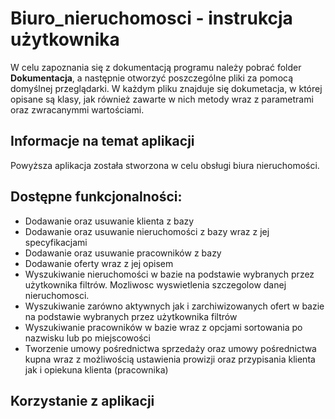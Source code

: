 # Biuro_nieruchomosci - instrukcja użytkownika


W celu zapoznania się z dokumentacją programu należy pobrać folder **Dokumentacja**, a następnie otworzyć poszczególne pliki za pomocą domyślnej przeglądarki.
W każdym pliku znajduje się dokumetacja, w której opisane są klasy, jak również zawarte w nich metody wraz z parametrami oraz zwracanymmi wartościami.


## Informacje na temat aplikacji

Powyższa aplikacja została stworzona w celu obsługi biura nieruchomości. 

## Dostępne funkcjonalności:

* Dodawanie oraz usuwanie klienta z bazy
* Dodawanie oraz usuwanie nieruchomości z bazy wraz z jej specyfikacjami 
* Dodawanie oraz usuwanie pracowników z bazy
* Dodawanie oferty wraz z jej opisem
* Wyszukiwanie nieruchomości w bazie na podstawie wybranych przez użytkownika filtrów. Mozliwosc wyswietlenia szczegolow danej nieruchomosci.
* Wyszukiwanie zarówno aktywnych jak i zarchiwizowanych ofert w bazie na podstawie wybranych przez użytkownika filtrów
* Wyszukiwanie pracowników w bazie wraz z opcjami sortowania po nazwisku lub po miejscowości
* Tworzenie umowy pośrednictwa sprzedaży oraz umowy pośrednictwa kupna wraz z możliwością ustawienia prowizji oraz przypisania klienta jak i opiekuna klienta (pracownika) 


## Korzystanie z aplikacji




